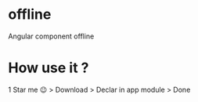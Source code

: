 # offline
Angular component offline

# How use it ?
1 Star me 😉 > Download > Declar in app module > Done
